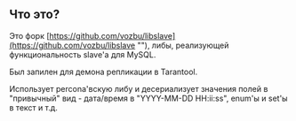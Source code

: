 Что это?
-------------------------------------------------------------------

Это форк [https://github.com/vozbu/libslave](https://github.com/vozbu/libslave ""), либы, реализующей функциональность slave'а для MySQL.

Был запилен для демона репликации в Tarantool.

Использует percona'вскую либу и десериализует значения полей в "привычный" вид - дата/время в "YYYY-MM-DD HH:ii:ss", enum'ы и set'ы в текст и т.д.
